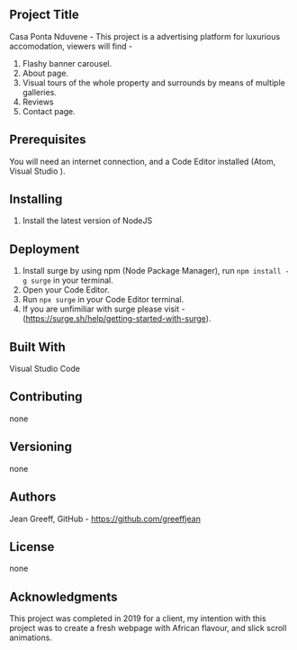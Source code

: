## Project Title
Casa Ponta Nduvene - This project is a advertising platform for luxurious accomodation, viewers will find - 
1. Flashy banner carousel.
2. About page.
3. Visual tours of the whole property and surrounds by means of multiple galleries.
4. Reviews
5. Contact page. 

## Prerequisites
You will need an internet connection, and a Code Editor installed (Atom, Visual Studio ).

## Installing
1. Install the latest version of NodeJS

## Deployment 
1. Install surge by using npm (Node Package Manager), run `npm install -g surge` in your terminal.
2. Open your Code Editor.
2. Run `npx surge` in your Code Editor terminal.
4. If you are unfimiliar with surge please visit - (https://surge.sh/help/getting-started-with-surge).

## Built With 
Visual Studio Code


## Contributing
none

## Versioning
none

## Authors
Jean Greeff, GitHub - https://github.com/greeffjean

## License
none

## Acknowledgments
This project was completed in 2019 for a client, my intention with this project was to create a fresh webpage with African flavour, and slick scroll animations.


